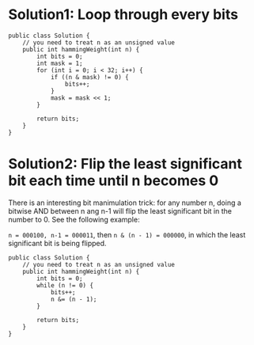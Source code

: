 # Solution1: Loop through every bits

```
public class Solution {
    // you need to treat n as an unsigned value
    public int hammingWeight(int n) {
        int bits = 0;
        int mask = 1;
        for (int i = 0; i < 32; i++) {
            if ((n & mask) != 0) {
                bits++;
            }
            mask = mask << 1;
        }
        
        return bits;
    }
}
```

# Solution2: Flip the least significant bit each time until n becomes 0

There is an interesting bit manimulation trick: for any number n, doing a bitwise AND between n ang n-1 will flip the least significant bit in the number to 0. See the following example:

`n = 000100, n-1 = 000011`, then `n & (n - 1) = 000000`, in which the least significant bit is being flipped.

```
public class Solution {
    // you need to treat n as an unsigned value
    public int hammingWeight(int n) {
        int bits = 0;
        while (n != 0) {
            bits++;
            n &= (n - 1);
        }
        
        return bits;
    }
}
```
